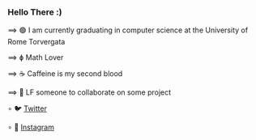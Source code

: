 ### Hello There :)


⟹ 🟢 I am currently graduating in computer science at the University of Rome Torvergata

⟹ ɸ Math Lover

⟹ ☕️ Caffeine is my second blood

⟹ 🔭 LF someone to collaborate on some project


∘ 🐦 [Twitter](https://twitter.com/Levvonci)

∘ 📸 [Instagram](https://www.instagram.com/levvonci/)




